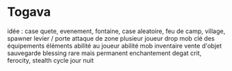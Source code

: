 # Togava

idée :
case quete, evenement, fontaine, case aleatoire, feu de camp, village, spawner
levier / porte
attaque de zone
plusieur joueur
drop mob 
clé 
des équipements 
éléments 
abilité au joueur
abilité mob 
inventaire 
vente d'objet
sauvegarde 
blessing rare mais permanent
enchantement
degat crit, ferocity, stealth
cycle jour nuit
